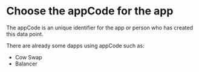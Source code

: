 # Choose the appCode for the app

The appCode is an unique identifier for the app or person who has created this data point.

There are already some dapps using appCode such as:

* Cow Swap
* Balancer
